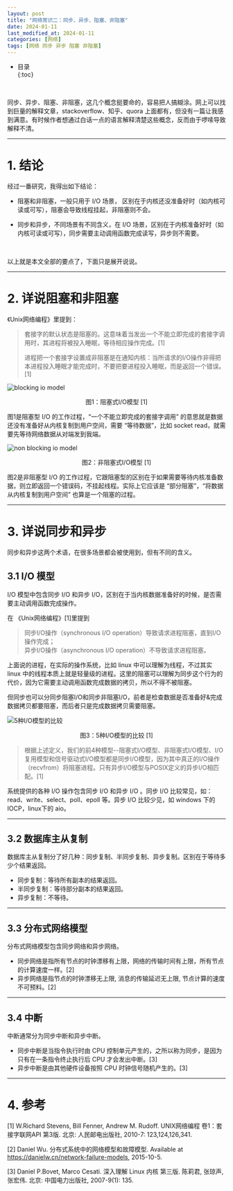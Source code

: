 ```yaml
---
layout: post
title: "网络常识二：同步、异步、阻塞、非阻塞"
date: 2024-01-11
last_modified_at: 2024-01-11
categories: [网络]
tags: [网络 同步 异步 阻塞 非阻塞]
---
```


* 目录  
{:toc}
<br/>


同步、异步、阻塞、非阻塞，这几个概念挺要命的，容易把人搞糊涂。网上可以找到巨量的解释文章，stackoverflow、知乎、quora 上面都有，但没有一篇让我感到满意。有时候作者想通过白话一点的语言解释清楚这些概念，反而由于啰嗦导致解释不清。  

---

# 1. 结论

经过一番研究，我得出如下结论：  

* 阻塞和非阻塞，一般只用于 I/O 场景， 区别在于内核还没准备好时（如内核可读或可写），阻塞会导致线程挂起，非阻塞则不会。   

* 同步和异步，不同场景有不同含义，在 I/O 场景，区别在于内核准备好时（如内核可读或可写），同步需要主动调用函数完成读写，异步则不需要。   

<br/>

以上就是本文全部的要点了，下面只是展开说说。   

---

# 2. 详说阻塞和非阻塞

《Unix网络编程》里提到：  
>套接字的默认状态是阻塞的。这意味着当发出一个不能立即完成的套接字调用时，其进程将被投入睡眠，等待相应操作完成。[1]    
>
>进程把一个套接字设置成非阻塞是在通知内核：当所请求的I/O操作非得把本进程投入睡眠才能完成时，不要把要进程投入睡眠，而是返回一个错误。[1]    


![blocking io model](https://antsmallant-blog-1251470010.cos.ap-guangzhou.myqcloud.com/media/blog/2024-01-19-synchronous-asynchronous-blocking-nonblocking/blocking-io-model.png)   
<center>图1：阻塞式I/O模型 [1]</center>

图1是阻塞型 I/O 的工作过程，“一个不能立即完成的套接字调用” 的意思就是数据还没有准备好从内核复制到用户空间，需要 “等待数据”，比如 socket read，就需要先等待网络数据从对端发到我端。   

![non blocking io model](https://antsmallant-blog-1251470010.cos.ap-guangzhou.myqcloud.com/media/blog/2024-01-19-synchronous-asynchronous-blocking-nonblocking/non-blocking-io-model.png)   
<center>图2：非阻塞式I/O模型 [1]</center>  

图2是非阻塞型 I/O 的工作过程，它跟阻塞型的区别在于如果需要等待内核准备数据，则立即返回一个错误码，不挂起线程。实际上它应该是 “部分阻塞”，“将数据从内核复制到用户空间” 也算是一个阻塞的过程。   

---

# 3. 详说同步和异步

同步和异步这两个术语，在很多场景都会被使用到，但有不同的含义。    


## 3.1 I/O 模型

I/O 模型中包含同步 I/O 和异步 I/O，区别在于当内核数据准备好的时候，是否需要主动调用函数完成操作。   

在 《Unix网络编程》[1]里提到
>同步I/O操作（synchronous I/O operation）导致请求进程阻塞，直到I/O操作完成；  
>异步I/O操作（asynchronous I/O operation）不导致请求进程阻塞。   

上面说的进程，在实际的操作系统，比如 linux 中可以理解为线程，不过其实 linux 中的线程本质上就是轻量级的进程。这里的阻塞可以理解为同步这个行为的代价，因为它需要主动调用函数完成数据的拷贝，所以不得不被阻塞。  

但同步也可以分同步阻塞I/O和同步非阻塞I/O，前者是检查数据是否准备好&完成数据拷贝都要阻塞，而后者只是完成数据拷贝需要阻塞。        

![5种I/O模型的比较](https://antsmallant-blog-1251470010.cos.ap-guangzhou.myqcloud.com/media/blog/2024-01-19-synchronous-asynchronous-blocking-nonblocking/comparison-of-5-io-model.png)  
<center>图3：5种I/O模型的比较 [1]</center>

>根据上述定义，我们的前4种模型--阻塞式I/O模型、非阻塞式I/O模型、I/O复用模型和信号驱动式I/O模型都是同步I/O模型，因为其中真正的I/O操作（recvfrom）将阻塞进程。只有异步I/O模型与POSIX定义的异步I/O相匹配。[1]  

系统提供的各种 I/O 操作包含同步 I/O 和异步 I/O 。同步 I/O 比较常见，如：read、write、select、poll、epoll 等。异步 I/O 比较少见，如 windows 下的 IOCP，linux下的 aio。  

---

## 3.2 数据库主从复制

数据库主从复制分了好几种：同步复制、半同步复制、异步复制。区别在于等待多少个结果返回。   

* 同步复制：等待所有副本的结果返回。
* 半同步复制：等待部分副本的结果返回。
* 异步复制：不等待。   

---

## 3.3 分布式网络模型

分布式网络模型包含同步网络和异步网络。  
* 同步网络是指所有节点的时钟漂移有上限，网络的传输时间有上限，所有节点的计算速度一样。[2]   
* 异步网络是指节点的时钟漂移无上限, 消息的传输延迟无上限, 节点计算的速度不可预料。[2]   

---

## 3.4 中断

中断通常分为同步中断和异步中断。  
* 同步中断是当指令执行时由 CPU 控制单元产生的，之所以称为同步，是因为只有在一条指令终止执行后 CPU 才会发出中断。[3]  
* 异步中断是由其他硬件设备按照 CPU 时钟信号随机产生的。[3]     

---

# 4. 参考

[1] W.Richard Stevens, Bill Fenner, Andrew M. Rudoff. UNIX网络编程 卷1：套接字联网API 第3版. 北京: 人民邮电出版社, 2010-7: 123,124,126,341.      

[2] Daniel Wu. 分布式系统中的网络模型和故障模型. Available at https://danielw.cn/network-failure-models, 2015-10-5.      

[3] Daniel P.Bovet, Marco Cesati. 深入理解 Linux 内核 第三版. 陈莉君, 张琼声, 张宏伟. 北京: 中国电力出版社, 2007-9(1): 135.   